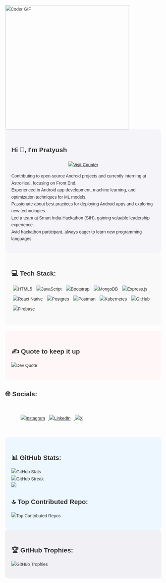 <div style="font-family: Arial, sans-serif; line-height: 1.6; color: #333;">
  <section>
   <img align="center" alt="Coder GIF" height=400 width=400 src="https://user-images.githubusercontent.com/74038190/213866269-5d00981c-7c98-46d7-8a8e-16f462f15227.gif" />
  </section>
  <!-- About Me Section -->
  <section style="background-color: #f4f4f9; padding: 20px; border-radius: 10px;">
    <h1>Hi 🔆, I'm Pratyush</h1>
    <!-- Visit Counter -->
  <section style="margin-top: 20px; text-align: center;">
    <p>
      <a href="https://visitcount.itsvg.in">
        <img src="https://visitcount.itsvg.in/api?id=PratyushPrasad-8&icon=0&color=0" alt="Visit Counter" />
      </a>
    </p>
  </section>
    <p>
      Contributing to open-source Android projects and currently interning at AstroHeal, focusing on Front End.<br>
      Experienced in Android app development, machine learning, and optimization techniques for ML models.<br>
      Passionate about best practices for deploying Android apps and exploring new technologies.<br>
      Led a team at Smart India Hackathon (SIH), gaining valuable leadership experience.<br>
      Avid hackathon participant, always eager to learn new programming languages.
    </p>
  </section>

  <!-- Tech Stack Section -->
  <section style="background-color: #f9f9f9; padding: 20px; border-radius: 10px;">
    <h2>💻 Tech Stack:</h2>
    <p>
      <img src="https://img.shields.io/badge/html5-%23E34F26.svg?style=for-the-badge&logo=html5&logoColor=white" alt="HTML5" style="margin: 5px;" />
      <img src="https://img.shields.io/badge/javascript-%23323330.svg?style=for-the-badge&logo=javascript&logoColor=%23F7DF1E" alt="JavaScript" style="margin: 5px;" />
      <img src="https://img.shields.io/badge/bootstrap-%238511FA.svg?style=for-the-badge&logo=bootstrap&logoColor=white" alt="Bootstrap" style="margin: 5px;" />
      <img src="https://img.shields.io/badge/MongoDB-%234ea94b.svg?style=for-the-badge&logo=mongodb&logoColor=white" alt="MongoDB" style="margin: 5px;" />
      <img src="https://img.shields.io/badge/express.js-%23404d59.svg?style=for-the-badge&logo=express&logoColor=%2361DAFB" alt="Express.js" style="margin: 5px;" />
      <img src="https://img.shields.io/badge/react_native-%2320232a.svg?style=for-the-badge&logo=react&logoColor=%2361DAFB" alt="React Native" style="margin: 5px;" />
      <img src="https://img.shields.io/badge/postgres-%23316192.svg?style=for-the-badge&logo=postgresql&logoColor=white" alt="Postgres" style="margin: 5px;" />
      <img src="https://img.shields.io/badge/Postman-FF6C37?style=for-the-badge&logo=postman&logoColor=white" alt="Postman" style="margin: 5px;" />
      <img src="https://img.shields.io/badge/kubernetes-%23326ce5.svg?style=for-the-badge&logo=kubernetes&logoColor=white" alt="Kubernetes" style="margin: 5px;" />
      <img src="https://img.shields.io/badge/github-%23121011.svg?style=for-the-badge&logo=github&logoColor=white" alt="GitHub" style="margin: 5px;" />
      <img src="https://img.shields.io/badge/firebase-%23039BE5.svg?style=for-the-badge&logo=firebase" alt="Firebase" style="margin: 5px;" />
    </p>
  </section>

  <!-- Random Dev Quote Section -->
  <section style="background-color: #fff7f7; padding: 20px; margin-top: 20px; border-radius: 10px;">
    <h2>✍️ Quote to keep it up</h2>
    <p>
      <img src="https://quotes-github-readme.vercel.app/api?type=vetical&theme=gruvbox" alt="Dev Quote" />
    </p>
  </section>

<!-- Socials Section -->
  <section>
    <h2>🌐 Socials:</h2>
    <p style="margin:50px;">
      <a href="https://instagram.com/_nexus_being">
        <img src="https://img.shields.io/badge/Instagram-%23E4405F.svg?logo=Instagram&logoColor=white" alt="Instagram" style="margin-right: 10px;" />
      </a>
      <a href="https://linkedin.com/in/https://www.linkedin.com/in/pratyushprasadcse/">
        <img src="https://img.shields.io/badge/LinkedIn-%230077B5.svg?logo=linkedin&logoColor=white" alt="LinkedIn" style="margin-right: 10px;" />
      </a>
      <a href="https://x.com/Nexus_Being_">
        <img src="https://img.shields.io/badge/X-black.svg?logo=X&logoColor=white" alt="X" />
      </a>
    </p>
  </section>

  <!-- GitHub Stats Section -->
  <section style="margin-top: 20px; padding: 20px; background-color: #edf7ff; border-radius: 10px;">
    <h2>📊 GitHub Stats:</h2>
    <p>
      <img src="https://github-readme-stats.vercel.app/api?username=PratyushPrasad-8&theme=neon&hide_border=false&include_all_commits=false&count_private=true" alt="GitHub Stats" /><br/>
      <img src="https://github-readme-streak-stats.herokuapp.com/?user=PratyushPrasad-8&theme=neon&hide_border=false" alt="GitHub Streak" /><br/>
      <img src="https://github-readme-stats.vercel.app/api/top-langs/?username=PratyushPrasad-8&theme=neon&hide_border=false&include_all_commits=false&count
  </section>

  <!-- Top Contributed Repo Section -->
  <section style="background-color: #e7f4ff; padding: 20px; margin-top: 20px; border-radius: 10px;">
    <h2>🔝 Top Contributed Repo:</h2>
    <p>
      <img src="https://github-contributor-stats.vercel.app/api?username=PratyushPrasad-8&limit=5&theme=neon&combine_all_yearly_contributions=true" alt="Top Contributed Repos" />
    </p>
  </section>

  <!-- GitHub Trophies Section -->
  <section style="background-color: #f0f0f5; padding: 20px; border-radius: 10px;">
    <h2>🏆 GitHub Trophies:</h2>
    <p>
      <img src="https://github-profile-trophy.vercel.app/?username=PratyushPrasad-8&theme=neon&no-frame=false&no-bg=true&margin-w=4" alt="GitHub Trophies" />
    </p>
  </section>
</div>

